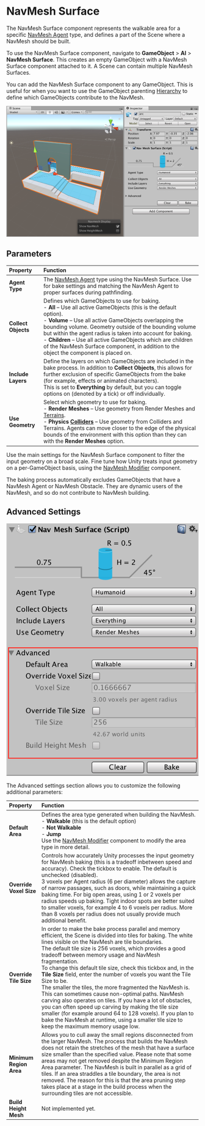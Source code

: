 # NavMesh Surface

The NavMesh Surface component represents the walkable area for a specific [NavMesh Agent](https://docs.unity3d.com/Manual/class-NavMeshAgent.html) type, and defines a part of the Scene where a NavMesh should be built. 

To use the NavMesh Surface component, navigate to __GameObject__ > __AI__ > __NavMesh Surface__. This creates an empty GameObject with a NavMesh Surface component attached to it. A Scene can contain multiple NavMesh Surfaces.

You can add the NavMesh Surface component to any GameObject. This is useful for when you want to use the GameObject parenting [Hierarchy](https://docs.unity3d.com/Manual/Hierarchy.html) to define which GameObjects contribute to the NavMesh.

![NavMeshSurface example](Images/NavMeshSurface-Example.png "A NavMesh Surface component open in the Inspector window")

## Parameters
| __Property__| __Function__ |
|:---|:---| 
| __Agent Type__| The [NavMesh Agent](https://docs.unity3d.com/Manual/class-NavMeshAgent.html) type using the NavMesh Surface. Use for bake settings and matching the NavMesh Agent to proper surfaces during pathfinding. |
| __Collect Objects__| Defines which GameObjects to use for baking.<br/>- __All__ – Use all active GameObjects (this is the default option).<br/>- __Volume__ – Use all active GameObjects overlapping the bounding volume. Geometry outside of the bounding volume but within the agent radius is taken into account for baking.<br/>- __Children__ – Use all active GameObjects which are children of the NavMesh Surface component, in addition to the object the component is placed on. |
| __Include Layers__| Define the layers on which GameObjects are included in the bake process. In addition to __Collect Objects__, this allows for further exclusion of specific GameObjects from the bake (for example, effects or animated characters).<br/> This is set to __Everything__ by default, but you can toggle options on (denoted by a tick) or off individually. |
| __Use Geometry__| Select which geometry to use for baking.<br/>- __Render Meshes__ – Use geometry from Render Meshes and [Terrains](https://docs.unity3d.com/Manual/terrain-UsingTerrains.html).<br/>-  __Physics [Colliders](https://docs.unity3d.com/Manual/CollidersOverview.html)__ – Use geometry from Colliders and Terrains. Agents can move closer to the edge of the physical bounds of the environment with this option than they can with the __Render Meshes__ option. |

Use the main settings for the NavMesh Surface component to filter the input geometry on a broad scale. Fine tune how Unity treats input geometry on a per-GameObject basis, using the [NavMesh Modifier](NavMeshModifier.md) component. 

The baking process automatically excludes GameObjects that have a NavMesh Agent or NavMesh Obstacle. They are dynamic users of the NavMesh, and so do not contribute to NavMesh building.

## Advanced Settings

![NavMeshSurface advanced](Images/NavMeshSurface-Advanced.png)

The Advanced settings section allows you to customize the following additional parameters:

| __Property__| __Function__ |
|:---|:---| 
| __Default Area__ | Defines the area type generated when building the NavMesh.<br/> - __Walkable__ (this is the default option)<br/> - __Not Walkable__<br/> - __Jump__ <br/> Use the [NavMesh Modifier](NavMeshModifier.md) component to modify the area type in more detail. |
| __Override Voxel Size__ | Controls how accurately Unity processes the input geometry for NavMesh baking (this is a tradeoff inbetween speed and accuracy). Check the tickbox to enable. The default is unchecked (disabled).<br/> 3 voxels per Agent radius (6 per diameter) allows the capture of narrow passages, such as doors, while maintaining a quick baking time. For big open areas, using 1 or 2 voxels per radius speeds up baking. Tight indoor spots are better suited to smaller voxels, for example 4 to 6 voxels per radius. More than 8 voxels per radius does not usually provide much additional benefit. |
| __Override Tile Size__ | In order to make the bake process parallel and memory efficient, the Scene is divided into tiles for baking. The white lines visible on the NavMesh are tile boundaries. <br/> The default tile size is 256 voxels, which provides a good tradeoff between memory usage and NavMesh fragmentation. <br/> To change this default tile size, check this tickbox and, in the __Tile Size__ field,  enter the number of voxels you want the Tile Size to be. <br/> The smaller the tiles, the more fragmented the NavMesh is. This can sometimes cause non-optimal paths. NavMesh carving also operates on tiles. If you have a lot of obstacles, you can often speed up carving by making the tile size smaller (for example around 64 to 128 voxels). If you plan to bake the NavMesh at runtime, using a smaller tile size to keep the maximum memory usage low. |
| __Minimum Region Area__| Allows you to cull away the small regions disconnected from the larger NavMesh. The process that builds the NavMesh does not retain the stretches of the mesh that have a surface size smaller than the specified value. Please note that some areas may not get removed despite the Minimum Region Area parameter. The NavMesh is built in parallel as a grid of tiles. If an area straddles a tile boundary, the area is not removed. The reason for this is that the area pruning step takes place at a stage in the build process when the surrounding tiles are not accessible. |
| __Build Height Mesh__| Not implemented yet. |